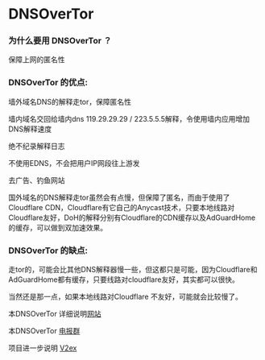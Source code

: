 # DNSOverTor

### 为什么要用 DNSOverTor ？

保障上网的匿名性

###  DNSOverTor 的优点:

墙外域名DNS的解释走tor，保障匿名性

墙内域名交回给墙内dns 119.29.29.29 / 223.5.5.5解释，令使用墙内应用增加DNS解释速度

绝不纪录解释日志

不使用EDNS，不会把用户IP网段往上游发

去广告、钓鱼网站

国外域名的DNS解释走tor虽然会有点慢，但保障了匿名，而由于使用了Cloudflare CDN，Cloudflare有它自己的Anycast技术，只要本地线路对Cloudflare友好，DoH的解释分别有Cloudflare的CDN缓存以及AdGuardHome的缓存，可以做到双加速效果。

### DNSOverTor 的缺点:

走tor的，可能会比其他DNS解释器慢一些，但这都只是可能，因为Cloudflare和AdGuardHome都有缓存，只要线路对cloudflare友好，其实都可以很快。

当然还是那一点，如果本地线路对Cloudflare 不友好，可能就会比较慢了。

本DNSOverTor 详细说明[网站](https://www.dnsovertor.tk)

本DNSOverTor [电报群](https://t.me/+5VnHsxjgKYUzMTVl)

项目进一步说明 [V2ex](https://v2ex.com/t/883994#reply16)